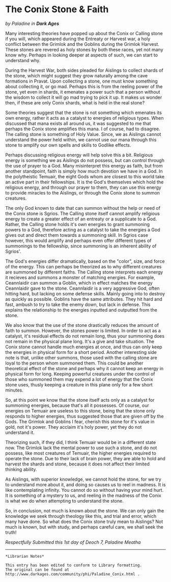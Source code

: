 # The Conix Stone & Faith

_by Paladine in **Dark Ages**_

Many interesting theories have popped up about the Conix or Calling stone if
you will, which appeared during the Entreaty or Harvest war, a holy conflict
between the Grimlok and the Goblins during the Grimlok Harvest. These stones
are revered as holy stones by both these races, yet not many know why. Perhaps
in looking deeper at aspects of such, we can start to understand why.

During the Harvest War, both sides pleaded for Aislings to collect shards of
the stone, which might suggest they grow naturally among the cave formations in
Pravat. Upon collecting a stone, one must know something about collecting it,
or go mad. Perhaps this is from the reeling power of the stone, yet even in
shards, it emenates a power such that a person without the wisdom to collect it
will go mad trying to pick it up. It makes us wonder then, if these are only
Conix shards, what is held in the real stone?

Some theories suggest that the stone is not something which emenates its own
energy, rather it acts as a catalyst to energies of religious types. When
discussed that mana exists all around us, it was suggested to me that perhaps
the Conix stone amplifies this mana. I of course, had to disagree. The calling
stone is something of Holy Value. Since, we as Aislings cannot understand the
power held within, we cannot use our mana through this stone to amplify our own
spells and skills to Godlike effects.

Perhaps discussing religious energy will help solve this a bit. Religious
energy is something we as Aislings do not possess, but can control through the
use of prayer to a God. Many misinterpret this energy as faith, but from
another standpoint, faith is simply how much devotion we have in a God. In the
polytheistic Temuair, the eight Gods whom are closest to this world take an
active part in their fellowships. It is the God's themselves which hold the
religious energy, and through our prayer to them, they can use this energy to
provide miracles to the Aislings, or through the Conix stone to summon
creatures.

The only God known to date that can summon without the help or need of the
Conix stone is Sgrios. The Calling stone itself cannot amplify religious energy
to create a greater effect of an entreaty or a supplicate to a God. Rather, the
Calling stone holds it's own energies to grant summoning powers to a God,
therefore acting as a catalyst to take the energies a God gives out and direct
them towards a summoning skill. In Sgrios case however, this would amplify and
perhaps even offer different types of summonings to the fellowship, since
summoning is an inherent ability of Sgrios'.

The God's energies differ dramatically, based on the "color", size, and force
of the energy. This can perhaps be theorized as to why different creatures are
summoned by different faiths. The Calling stone interprets each energy it
recieves and summons a monster of matching energies. For example, Ceannlaidir
can summon a Goblin, which in effect matches the energy Ceannlaidir gave to the
stone. Ceannlaidir is a very aggressive God, often hitting hard, but lacking on
some defense skills. Mainly going into to destroy as quickly as possible.
Goblins have the same attributes. They hit hard and fast, ambush to try to take
the enemy down, but lack in defense. This explains the relationship to the
energies inputted and outputted from the stone.

We also know that the use of the stone drastically reduces the amount of faith
to summon. However, the stones power is limited. In order to act as a catalyst,
it's residual effects do not remain long, thus your summoning does not remain
in the physical plane long. It's a give and take situation. The Conix stone
cannot handle much energies at once, and thus can only keep the energies in
physical form for a short period. Another interesting side note is that, unlike
other summons, those used with the calling stone are loyal to the person whom
summoned them. This could be another theoretical effect of the stone and
perhaps why it cannot keep an energy in physical form for long. Keeping
powerful creatures under the control of those who summoned them may expend a
lot of energy that the Conix stone uses, thusly keeping a creature in this
plane only for a few short minutes.

So, at this point we know that the stone itself acts only as a catalyst for
summoning energies, because that's all it possesses. Of course, our energies on
Temuair are useless to this stone, being that the stone only responds to higher
energies, thus suggested those that are given off by the Gods. The Grimlok and
Goblins I fear, cherish this stone for it's value in gold, not it's power. They
acclaim it's holy power, yet they do not understand it.

Theorizing such, if they did, I think Temuair would be in a different state
now. The Grimlok lack the mental power to use such a stone, and do not possess,
like most creatures of Temuair, the higher energies required to operate the
stone. Due to their lack of brain power, they are able to hold and harvest the
shards and stone, because it does not affect their limited thinking ability.

As Aislings, with superior knowledge, we cannot hold the stone, for we try to
understand more about it, and doing so causes us to reel in madness. It is like
contemplating infinity. You cannot do so without having your mind hurt. It is
something of a mystery to us, and reeling in the madness of the Conix is what
we do when attempting to understand the stone.

So, in conclusion, not much is known about the stone. We can only gain the
knowledge we seek through theology like this, and trial and error, which many
have done. So what does the Conix stone truly mean to Aislings? Not much is
known, but with study, and perhaps careful care, we shall seek the truth!

_Respectfully Submitted this 1st day of Deoch 7,_
_Paladine Meatha_

***

```
*Librarian Notes*

This entry has been edited to conform to Library formatting.
The original can be found at http://www.darkages.com/community/phi/Paladine_Conix.html .
```

